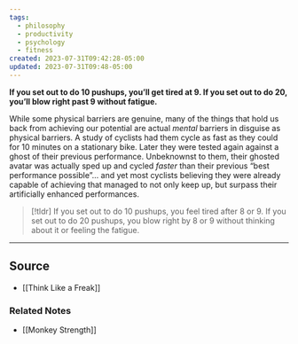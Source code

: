 ```yaml
---
tags:
  - philosophy
  - productivity
  - psychology
  - fitness
created: 2023-07-31T09:42:28-05:00
updated: 2023-07-31T09:48-05:00
---
```

**If you set out to do 10 pushups, you’ll get tired at 9. If you set out to do 20, you’ll blow right past 9 without fatigue.**

While some physical barriers are genuine, many of the things that hold us back from achieving our potential are actual *mental* barriers in disguise as physical barriers. A study of cyclists had them cycle as fast as they could for 10 minutes on a stationary bike. Later they were tested again against a ghost of their previous performance. Unbeknownst to them, their ghosted avatar was actually sped up and cycled *faster* than their previous “best performance possible”… and yet most cyclists believing they were already capable of achieving that managed to not only keep up, but surpass their artificially enhanced performances.

> [!tldr] If you set out to do 10 pushups, you feel tired after 8 or 9. If you set out to do 20 pushups, you blow right by 8 or 9 without thinking about it or feeling the fatigue.

---

## Source
- [[Think Like a Freak]]

### Related Notes
- [[Monkey Strength]]